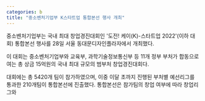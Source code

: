 ```yaml
---
categories: b
title: "중소벤처기업부 K스타트업 통합본선 행사 개최"
---
```







중소벤처기업부는 국내 최대 창업경진대회인 &#39;도전! 케이(K)-스타트업 2022&#39;(이하 대회) 통합본선 행사를&nbsp;28일 서울 동대문디자인플라자에서 개최했다.

이 대회는 중소벤처기업부와 교육부, 과학기술정보통신부 등 11개 정부 부처가 합동으로 여는 총 상금 15억원의&nbsp;국내 최대 규모의 범부처 창업경진대회다.

대회에는 총 5420개 팀이 참가하였으며,&nbsp;이중 이달 초까지 진행된 부처별 예선리그를 통과한 210개팀이 통합본선에 진출했다. 통합본선은 참가팀의 창업 여부에 따라 창업리그와 